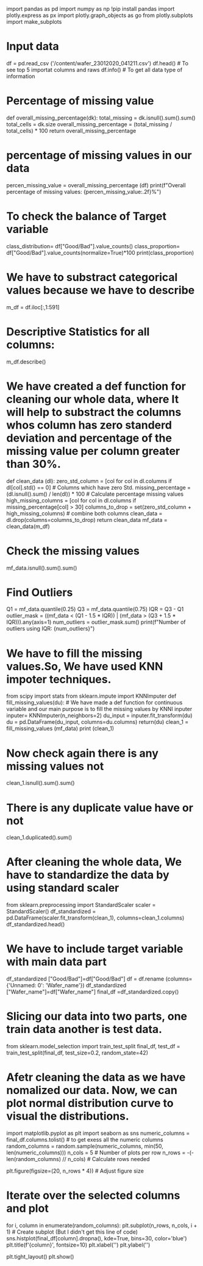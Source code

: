import pandas as pd
import numpy as np
!pip install pandas
import plotly.express as px
import plotly.graph_objects as go
from plotly.subplots import make_subplots
# Input data 
df = pd.read_csv ('/content/wafer_23012020_041211.csv')
df.head() # To see top 5 importat columns and raws 
df.info() # To get all data type of information 
# Percentage of missing value
def overall_missing_percentage(dk):
    total_missing = dk.isnull().sum().sum()
    total_cells = dk.size
    overall_missing_percentage = (total_missing / total_cells) * 100
    return overall_missing_percentage
# percentage of missing values in our data
percen_missing_value = overall_missing_percentage (df)
print(f"Overall percentage of missing values: {percen_missing_value:.2f}%")
# To check the balance of Target variable
class_distribution= df["Good/Bad"].value_counts()
class_proportion= df["Good/Bad"].value_counts(normalize=True)*100
print(class_proportion)
# We have to substract categorical values because we have to describe
m_df = df.iloc[:,1:591]
# Descriptive Statistics for all columns:
m_df.describe()
# We have created a def function for cleaning our whole data, where It will help to substract the columns whos column has zero standerd deviation and percentage of the missing value per column greater than 30%.
def clean_data (dl):
    zero_std_column = [col for col in dl.columns if dl[col].std() == 0] # Columns which have zero Std.
    missing_percentage = (dl.isnull().sum() / len(dl)) * 100 # Calculate percentage missing values
    high_missing_columns = [col for col in dl.columns if missing_percentage[col] > 30]
    columns_to_drop = set(zero_std_column + high_missing_columns) # combine both columns
    clean_data = dl.drop(columns=columns_to_drop)
    return clean_data
mf_data = clean_data(m_df)
# Check the missing values 
mf_data.isnull().sum().sum()
# Find Outliers
Q1 = mf_data.quantile(0.25)
Q3 = mf_data.quantile(0.75)
IQR = Q3 - Q1
outlier_mask = ((mf_data < (Q1 - 1.5 * IQR)) | (mf_data > (Q3 + 1.5 * IQR))).any(axis=1)
num_outliers = outlier_mask.sum()
print(f"Number of outliers using IQR: {num_outliers}")
# We have to fill the missing values.So, We have used KNN impoter techniques.
from scipy import stats
from sklearn.impute import KNNImputer
def fill_missing_values(du): # We have made a def function for continuous variable and our main purpose is to fill the missing values by KNNI inputer
  inputer= KNNImputer(n_neighbors=2)
  du_input = inputer.fit_transform(du)
  du = pd.DataFrame(du_input, columns=du.columns)
  return(du)
clean_1 = fill_missing_values (mf_data)
print (clean_1)
# Now check again there is any missing values not 
clean_1.isnull().sum().sum()
# There is any duplicate value have or not 
clean_1.duplicated().sum()
# After cleaning the whole data, We have to standardize the data by using standard scaler
from sklearn.preprocessing import StandardScaler
scaler = StandardScaler()
df_standardized = pd.DataFrame(scaler.fit_transform(clean_1), columns=clean_1.columns)
df_standardized.head()
# We have to include target variable with main data part
df_standardized ["Good/Bad"]=df["Good/Bad"]
df = df.rename (columns={'Unnamed: 0': 'Wafer_name'})
df_standardized ["Wafer_name"]=df["Wafer_name"]
final_df =df_standardized.copy()
# Slicing our data into two parts, one train data another is test data.
from sklearn.model_selection import train_test_split
final_df, test_df = train_test_split(final_df, test_size=0.2, random_state=42)
# Afetr cleaning the data as we have nomalized our data. Now, we can plot normal distribution curve to visual the distributions.
import matplotlib.pyplot as plt
import seaborn as sns
numeric_columns = final_df.columns.tolist() # to get exess all the numeric columns
random_columns = random.sample(numeric_columns, min(50, len(numeric_columns)))
n_cols = 5  # Number of plots per row
n_rows = -(-len(random_columns) // n_cols)  # Calculate rows needed

plt.figure(figsize=(20, n_rows * 4))  # Adjust figure size

# Iterate over the selected columns and plot
for i, column in enumerate(random_columns):
    plt.subplot(n_rows, n_cols, i + 1)  # Create subplot (But I didn't get this line of code)
    sns.histplot(final_df[column].dropna(), kde=True, bins=30, color='blue')
    plt.title(f'{column}', fontsize=10)
    plt.xlabel('')
    plt.ylabel('')

plt.tight_layout()
plt.show()